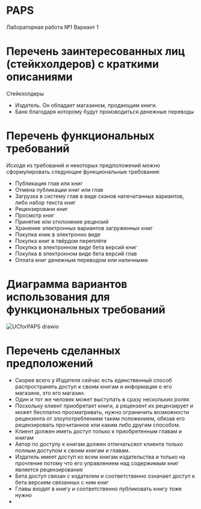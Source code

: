 # PAPS
Лабораторная работа №1
Вариант 1
# Перечень заинтересованных лиц (стейкхолдеров) с краткими описаниями 
Стейкхолдеры
- Издатель. Он обладает магазином, продающим книги.
- Банк благодаря которому будут производиться денежные переводы
# Перечень функциональных требований 
Исходя из требований и некоторых предположений можно сформулировать следующие функциональные требования:
- Публикация глав или книг
- Отмена публикации книг или глав
- Загрузка в систему глав в виде сканов напечатанных вариантов, либо набор текста книг
- Рецензировани книг
- Просмотр книг 
- Принятие или отклонение рецензий
- Хранение электронных вариантов загруженных книг
- Покупка кник в электронно виде
- Покупка книг в твёрдом переплёте
- Покупка в электронном виде бета версий книг
- Покупка в электронном виде бета версий глав
- Оплата книг денежным переводом или наличными
# Диаграмма вариантов использования для функциональных требований

![UCforPAPS drawio](https://github.com/userchic/PAPS/assets/100231818/fa93c0b2-dfb6-4467-8c6e-cf5697e97ac5)
# Перечень сделанных предположений 
- Скорее всего у Издателя сейчас есть единственный способ распространять доступ к своим книгам и информации о его магазине, это его магазин.
- Один и тот же человек может выступать в сразу нескольких ролях
- Поскольку клиент приобретает книги, а рецензент их рецензирует и может бесплатно просматривать, нужно ограничить возможности рецензента от злоупотреблением таким положением, обязав его рецензировать прочитанное или каким либо другим способом.
- Клиент должен иметь доступ только к приобретенным главам и книгам
- Автор по доступу к книгам должен отличатьсяот клиента только полным доступом к своим книгам и главам.
- Издатель имеет доступ ко всем книгам издательства и только на прочтение потому что его управлением над содержимым книг является рецензирование
- Бета доступ связан с издателем и соответственно означает доступ к бета версиям связанных с ним книг
- Главы входят в книгу и соответственно публиковать книгу тоже нужно
- 
